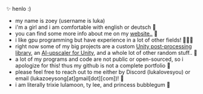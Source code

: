 ✨ henlo :)
<br>
- my name is zoey (username is luka) 
- i'm a girl and i am comfortable with english or deutsch 🫶
- you can find some more info about me on my [website..](http://www.luka.moe) 🌙
- i like gpu programming but have experience in a lot of other fields! 👩🏼‍💻
- right now some of my big projects are a custom [Unity post-processing library](www.luka.moe/june), an [AI-upscaler for Unity](https://luka.moe/magicbounce), and a whole lot of other random stuff.. 🌈
- a lot of my programs and code are not public or open-sourced, so i apologize for this! thus my github is not a complete portfolio 👻
- please feel free to reach out to me either by Discord (lukalovesyou) or email (lukazoeysong[at]gmail[dot][com])! 🥂
- i am literally trixie lulamoon, ty lee, and princess bubblegum 👑
